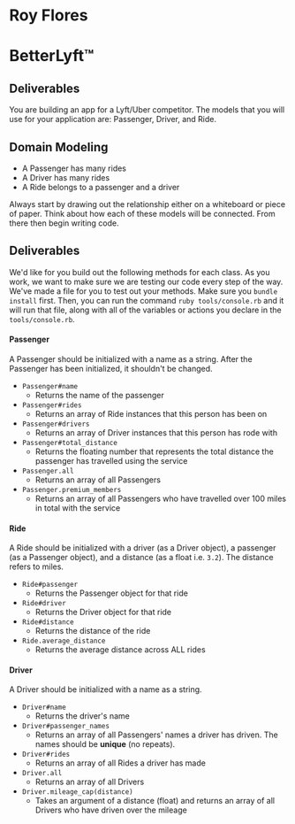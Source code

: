 # Roy Flores

# BetterLyft™ 

## Deliverables
You are building an app for a Lyft/Uber competitor. The models that you will use for your application are: Passenger, Driver, and Ride.

## Domain Modeling
  - A Passenger has many rides
  - A Driver has many rides
  - A Ride belongs to a passenger and a driver
  
Always start by drawing out the relationship either on a whiteboard or piece of paper. Think about how each of these models will be connected. From there then begin writing code.

## Deliverables

We'd like for you build out the following methods for each class. As you work, we want to make sure we are testing our code every step of the way. We've made a file for you to test out your methods. Make sure you `bundle install` first. Then, you can run the command `ruby tools/console.rb` and it will run that file, along with all of the variables or actions you declare in the `tools/console.rb`.

#### Passenger
A Passenger should be initialized with a name as a string. After the Passenger has been initialized, it shouldn't be changed.
- `Passenger#name`
  - Returns the name of the passenger
- `Passenger#rides`
  - Returns an array of Ride instances that this person has been on
- `Passenger#drivers`
  - Returns an array of Driver instances that this person has rode with
- `Passenger#total_distance`
  - Returns the floating number that represents the total distance the passenger has travelled using the service
- `Passenger.all`
  - Returns an array of all Passengers
- `Passenger.premium_members`
  - Returns an array of all Passengers who have travelled over 100 miles in total with the service

#### Ride
A Ride should be initialized with a driver (as a Driver object), a passenger (as a Passenger object), and a distance (as a float i.e. `3.2`). The distance refers to miles.
- `Ride#passenger`
  - Returns the Passenger object for that ride
- `Ride#driver`
  - Returns the Driver object for that ride
- `Ride#distance`
  - Returns the distance of the ride
- `Ride.average_distance`
  - Returns the average distance across ALL rides
  
#### Driver
A Driver should be initialized with a name as a string.
- `Driver#name`
  - Returns the driver's name
- `Driver#passenger_names`
  - Returns an array of all Passengers' names a driver has driven. The names should be **unique** (no repeats).
- `Driver#rides`
  - Returns an array of all Rides a driver has made
- `Driver.all`
  - Returns an array of all Drivers
- `Driver.mileage_cap(distance)`
  - Takes an argument of a distance (float) and returns an array of all Drivers who have driven over the mileage

